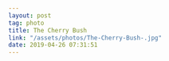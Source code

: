 ```yaml
---
layout: post
tag: photo
title: The Cherry Bush 
link: "/assets/photos/The-Cherry-Bush-.jpg"
date: 2019-04-26 07:31:51
---
```

